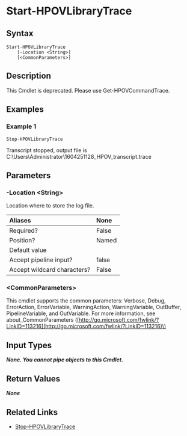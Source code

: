 ﻿---
description: Start HPOV Library Verbose Trace.
---

# Start-HPOVLibraryTrace

## Syntax

```text
Start-HPOVLibraryTrace
    [-Location <String>]
    [<CommonParameters>]
```

## Description

This Cmdlet is deprecated.  Please use Get-HPOVCommandTrace.

## Examples

###  Example 1 

```text
Stop-HPOVLibraryTrace
```

Transcript stopped, output file is C:\Users\Administrator\1604251128_HPOV_transcript.trace

## Parameters

### -Location &lt;String&gt;

Location where to store the log file.

| Aliases | None |
| :--- | :--- |
| Required? | False |
| Position? | Named |
| Default value |  |
| Accept pipeline input? | false |
| Accept wildcard characters? | False |

### &lt;CommonParameters&gt;

This cmdlet supports the common parameters: Verbose, Debug, ErrorAction, ErrorVariable, WarningAction, WarningVariable, OutBuffer, PipelineVariable, and OutVariable. For more information, see about\_CommonParameters \([http://go.microsoft.com/fwlink/?LinkID=113216](http://go.microsoft.com/fwlink/?LinkID=113216)\)

## Input Types

_**None.  You cannot pipe objects to this Cmdlet.**_

## Return Values

_**None**_



## Related Links

* [Stop-HPOVLibraryTrace](stop-hpovlibrarytrace.md)
